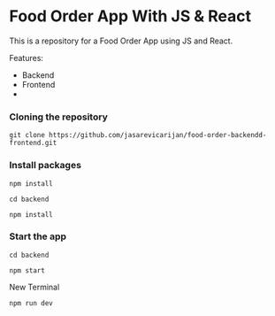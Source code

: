 # Food Order App With JS & React

This is a repository for a Food Order App using JS and React.

Features:

- Backend
- Frontend
- 
### Cloning the repository

```shell
git clone https://github.com/jasarevicarijan/food-order-backendd-frontend.git
```

### Install packages

```shell
npm install
```
```shell
cd backend
```
```shell
npm install
```

### Start the app

```shell
cd backend
```
```shell
npm start
```
New Terminal
```shell
npm run dev
```
